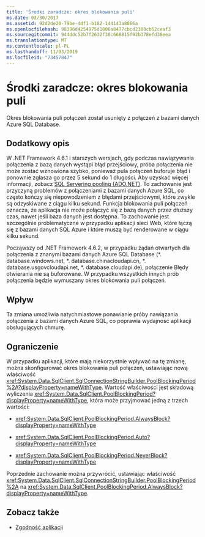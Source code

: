 ```yaml
---
title: 'Środki zaradcze: okres blokowania puli'
ms.date: 03/30/2017
ms.assetid: 92d2de20-79be-4df1-b182-144143a8866a
ms.openlocfilehash: 98396d4254975d1806a8477cbcd2380cb52ceaf3
ms.sourcegitcommit: 944ddc52b7f2632f30c668815f92b378efd38eea
ms.translationtype: MT
ms.contentlocale: pl-PL
ms.lasthandoff: 11/03/2019
ms.locfileid: "73457847"
---
```

# <a name="mitigation-pool-blocking-period"></a>Środki zaradcze: okres blokowania puli
Okres blokowania puli połączeń został usunięty z połączeń z bazami danych Azure SQL Database.  
  
## <a name="additional-description"></a>Dodatkowy opis  
 W .NET Framework 4.6.1 i starszych wersjach, gdy podczas nawiązywania połączenia z bazą danych wystąpi błąd przejściowy, próba połączenia nie może zostać wznowiona szybko, ponieważ pula połączeń buforuje błąd i ponownie zgłasza go przez 5 sekund do 1 długości. Aby uzyskać więcej informacji, zobacz [SQL Servering pooling (ADO.NET)](../data/adonet/sql-server-connection-pooling.md). To zachowanie jest przyczyną problemów z połączeniami z bazami danych Azure SQL, co często kończy się niepowodzeniem z błędami przejściowymi, które zwykle są odzyskiwane z ciągu kilku sekund. Funkcja blokowania puli połączeń oznacza, że aplikacja nie może połączyć się z bazą danych przez dłuższy czas, nawet jeśli baza danych jest dostępna. To zachowanie jest szczególnie problematyczne w przypadku aplikacji sieci Web, które łączą się z bazami danych SQL Azure i które muszą być renderowane w ciągu kilku sekund.  
  
 Począwszy od .NET Framework 4.6.2, w przypadku żądań otwartych dla połączenia z znanymi bazami danych Azure SQL Database (*. database.windows.net, \*. database.chinacloudapi.cn, \*. database.usgovcloudapi.net, \*. database.cloudapi.de), połączenie Błędy otwierania nie są buforowane. W przypadku wszystkich innych prób połączenia będzie wymuszany okres blokowania puli połączeń.  
  
## <a name="impact"></a>Wpływ  
 Ta zmiana umożliwia natychmiastowe ponawianie próby nawiązania połączenia z bazami danych Azure SQL, co poprawia wydajność aplikacji obsługujących chmurę.  
  
## <a name="mitigation"></a>Ograniczenie  
 W przypadku aplikacji, które mają niekorzystnie wpływać na tę zmianę, można skonfigurować okres blokowania puli połączeń, ustawiając nową właściwość <xref:System.Data.SqlClient.SqlConnectionStringBuilder.PoolBlockingPeriod%2A?displayProperty=nameWithType>.  Wartość właściwości jest składową wyliczenia <xref:System.Data.SqlClient.PoolBlockingPeriod?displayProperty=nameWithType>, która może przyjmować jedną z trzech wartości:  
  
- <xref:System.Data.SqlClient.PoolBlockingPeriod.AlwaysBlock?displayProperty=nameWithType>
  
- <xref:System.Data.SqlClient.PoolBlockingPeriod.Auto?displayProperty=nameWithType>
  
- <xref:System.Data.SqlClient.PoolBlockingPeriod.NeverBlock?displayProperty=nameWithType>
  
 Poprzednie zachowanie można przywrócić, ustawiając właściwość <xref:System.Data.SqlClient.SqlConnectionStringBuilder.PoolBlockingPeriod%2A> na <xref:System.Data.SqlClient.PoolBlockingPeriod.AlwaysBlock?displayProperty=nameWithType>.  
  
## <a name="see-also"></a>Zobacz także

- [Zgodność aplikacji](application-compatibility.md)
